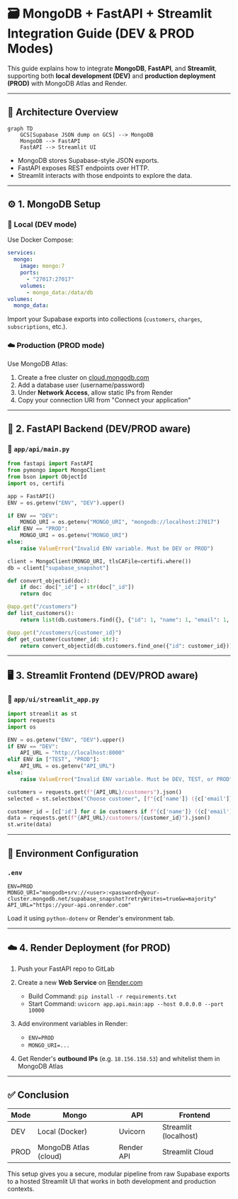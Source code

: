 # 🗃️ MongoDB + FastAPI + Streamlit Integration Guide (DEV & PROD Modes)

This guide explains how to integrate **MongoDB**, **FastAPI**, and **Streamlit**, supporting both **local development (DEV)** and **production deployment (PROD)** with MongoDB Atlas and Render.

---

## 🧩 Architecture Overview

```mermaid
graph TD
    GCS[Supabase JSON dump on GCS] --> MongoDB
    MongoDB --> FastAPI
    FastAPI --> Streamlit UI
```

* MongoDB stores Supabase-style JSON exports.
* FastAPI exposes REST endpoints over HTTP.
* Streamlit interacts with those endpoints to explore the data.

---

## ⚙️ 1. MongoDB Setup

### 🔧 Local (DEV mode)

Use Docker Compose:

```yaml
services:
  mongo:
    image: mongo:7
    ports:
      - "27017:27017"
    volumes:
      - mongo_data:/data/db
volumes:
  mongo_data:
```

Import your Supabase exports into collections (`customers`, `charges`, `subscriptions`, etc.).

### ☁️ Production (PROD mode)

Use MongoDB Atlas:

1. Create a free cluster on [cloud.mongodb.com](https://cloud.mongodb.com)
2. Add a database user (username/password)
3. Under **Network Access**, allow static IPs from Render
4. Copy your connection URI from "Connect your application"

---

## 🚀 2. FastAPI Backend (DEV/PROD aware)

### 📁 `app/api/main.py`

```python
from fastapi import FastAPI
from pymongo import MongoClient
from bson import ObjectId
import os, certifi

app = FastAPI()
ENV = os.getenv("ENV", "DEV").upper()

if ENV == "DEV":
    MONGO_URI = os.getenv("MONGO_URI", "mongodb://localhost:27017")
elif ENV == "PROD":
    MONGO_URI = os.getenv("MONGO_URI")
else:
    raise ValueError("Invalid ENV variable. Must be DEV or PROD")

client = MongoClient(MONGO_URI, tlsCAFile=certifi.where())
db = client["supabase_snapshot"]

def convert_objectid(doc):
    if doc: doc["_id"] = str(doc["_id"])
    return doc

@app.get("/customers")
def list_customers():
    return list(db.customers.find({}, {"id": 1, "name": 1, "email": 1, "_id": 0}))

@app.get("/customers/{customer_id}")
def get_customer(customer_id: str):
    return convert_objectid(db.customers.find_one({"id": customer_id}))
```

---

## 🖥️ 3. Streamlit Frontend (DEV/PROD aware)

### 📁 `app/ui/streamlit_app.py`

```python
import streamlit as st
import requests
import os

ENV = os.getenv("ENV", "DEV").upper()
if ENV == "DEV":
    API_URL = "http://localhost:8000"
elif ENV in ["TEST", "PROD"]:
    API_URL = os.getenv("API_URL")
else:
    raise ValueError("Invalid ENV variable. Must be DEV, TEST, or PROD")

customers = requests.get(f"{API_URL}/customers").json()
selected = st.selectbox("Choose customer", [f"{c['name']} ({c['email']})" for c in customers])

customer_id = [c['id'] for c in customers if f"{c['name']} ({c['email']})" == selected][0]
data = requests.get(f"{API_URL}/customers/{customer_id}").json()
st.write(data)
```

---

## 📎 Environment Configuration

### `.env`

```env
ENV=PROD
MONGO_URI="mongodb+srv://<user>:<password>@your-cluster.mongodb.net/supabase_snapshot?retryWrites=true&w=majority"
API_URL="https://your-api.onrender.com"
```

Load it using `python-dotenv` or Render's environment tab.

---

## ☁️ 4. Render Deployment (for PROD)

1. Push your FastAPI repo to GitLab
2. Create a new **Web Service** on [Render.com](https://render.com)

   * Build Command: `pip install -r requirements.txt`
   * Start Command: `uvicorn app.api.main:app --host 0.0.0.0 --port 10000`
3. Add environment variables in Render:

   * `ENV=PROD`
   * `MONGO_URI=...`
4. Get Render's **outbound IPs** (e.g. `18.156.158.53`) and whitelist them in MongoDB Atlas

---

## ✅ Conclusion

| Mode | Mongo                 | API        | Frontend              |
| ---- | --------------------- | ---------- | --------------------- |
| DEV  | Local (Docker)        | Uvicorn    | Streamlit (localhost) |
| PROD | MongoDB Atlas (cloud) | Render API | Streamlit Cloud       |

This setup gives you a secure, modular pipeline from raw Supabase exports to a hosted Streamlit UI that works in both development and production contexts.
